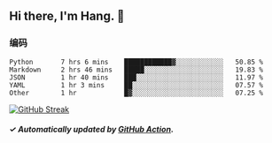 ## Hi there, I'm Hang. 👋

### 编码

<!--START_SECTION:waka-->

```text
Python       7 hrs 6 mins    ████████████▓░░░░░░░░░░░░   50.85 %
Markdown     2 hrs 46 mins   █████░░░░░░░░░░░░░░░░░░░░   19.83 %
JSON         1 hr 40 mins    ███░░░░░░░░░░░░░░░░░░░░░░   11.97 %
YAML         1 hr 3 mins     ██░░░░░░░░░░░░░░░░░░░░░░░   07.57 %
Other        1 hr            █▓░░░░░░░░░░░░░░░░░░░░░░░   07.25 %
```

<!--END_SECTION:waka-->

[![GitHub Streak](https://github-readme-streak-stats.herokuapp.com?user=huhuhang&hide_border=true&date_format=%5BY.%5Dn.j)](https://git.io/streak-stats)

##### ✓ Automatically updated by [GitHub Action](https://github.com/huhuhang/huhuhang/actions).
